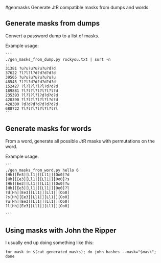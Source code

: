 #genmasks
Generate JtR compatible masks from dumps and words.


Generate masks from dumps
-------------------------

Convert a password dump to a list of masks.

Example usage:

    ```
    ./gen_masks_from_dump.py rockyou.txt | sort -n
    ...
    31381 ?u?u?u?u?u?u?d?d
    37622 ?l?l?l?d?d?d?d?d
    39505 ?u?u?u?u?u?u?u?u
    48545 ?l?l?d?d?d?d?d?d
    152427 ?l?l?l?l?l?d?d?d
    189881 ?l?l?l?l?l?l?l?d
    235393 ?l?l?l?l?d?d?d?d
    420390 ?l?l?l?l?l?l?d?d
    428300 ?d?d?d?d?d?d?d?d
    688722 ?l?l?l?l?l?l?l?l
    ```


Generate masks for words
------------------------

From a word, generate all possible JtR masks with permutations on the word.

Example usage:

    ```
    ./gen_masks_from_word.py hello 6
    [Hh][Ee3][Ll1|][Ll1|][Oo0]?d
    [Hh][Ee3][Ll1|][Ll1|][Oo0]?s
    [Hh][Ee3][Ll1|][Ll1|][Oo0]?u
    [Hh][Ee3][Ll1|][Ll1|][Oo0]?l
    ?d[Hh][Ee3][Ll1|][Ll1|][Oo0]
    ?s[Hh][Ee3][Ll1|][Ll1|][Oo0]
    ?u[Hh][Ee3][Ll1|][Ll1|][Oo0]
    ?l[Hh][Ee3][Ll1|][Ll1|][Oo0]

    ```

Using masks with John the Ripper
--------------------------------

I usually end up doing something like this:

```
for mask in $(cat generated_masks); do john hashes --mask="$mask"; done
```
